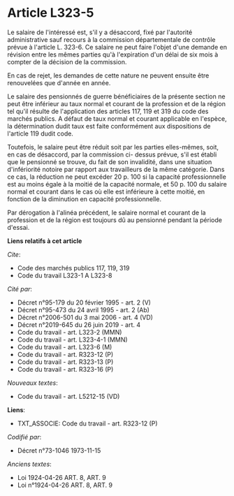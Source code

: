 # Article L323-5

Le salaire de l'intéressé est, s'il y a désaccord, fixé par l'autorité administrative sauf recours à la commission
départementale de contrôle prévue à l'article L. 323-6. Ce salaire ne peut faire l'objet d'une demande en révision entre les
mêmes parties qu'à l'expiration d'un délai de six mois à compter de la décision de la commission.

En cas de rejet, les demandes de cette nature ne peuvent ensuite être renouvelées que d'année en année.

Le salaire des pensionnés de guerre bénéficiaires de la présente section ne peut être inférieur au taux normal et courant de
la profession et de la région tel qu'il résulte de l'application des articles 117, 119 et 319 du code des marchés publics. A
défaut de taux normal et courant applicable en l'espèce, la détermination dudit taux est faite conformément aux dispositions
de l'article 119 dudit code.

Toutefois, le salaire peut être réduit soit par les parties elles-mêmes, soit, en cas de désaccord, par la commission ci-
dessus prévue, s'il est établi que le pensionné se trouve, du fait de son invalidité, dans une situation d'infériorité
notoire par rapport aux travailleurs de la même catégorie. Dans ce cas, la réduction ne peut excéder 20 p. 100 si la capacité
professionnelle est au moins égale à la moitié de la capacité normale, et 50 p. 100 du salaire normal et courant dans le cas
où elle est inférieure à cette moitié, en fonction de la diminution en capacité professionnelle.

Par dérogation à l'alinéa précédent, le salaire normal et courant de la profession et de la région est toujours dû au
pensionné pendant la période d'essai.

**Liens relatifs à cet article**

_Cite_:

  - Code des marchés publics 117, 119, 319
  - Code du travail L323-1 A L323-8

_Cité par_:

  - Décret n°95-179 du 20 février 1995 - art. 2 (V)
  - Décret n°95-473 du 24 avril 1995 - art. 2 (Ab)
  - Décret n°2006-501 du 3 mai 2006 - art. 4 (VD)
  - Décret n°2019-645 du 26 juin 2019 - art. 4
  - Code du travail - art. L323-2 (MMN)
  - Code du travail - art. L323-4-1 (MMN)
  - Code du travail - art. L323-6 (M)
  - Code du travail - art. R323-12 (P)
  - Code du travail - art. R323-13 (P)
  - Code du travail - art. R323-16 (P)

_Nouveaux textes_:

  - Code du travail - art. L5212-15 (VD)

**Liens**:

  - TXT_ASSOCIE: Code du travail - art. R323-12 (P)

_Codifié par_:

  - Décret n°73-1046 1973-11-15

_Anciens textes_:

  - Loi  1924-04-26 ART. 8, ART. 9
  - Loi n°1924-04-26 ART. 8, ART. 9
